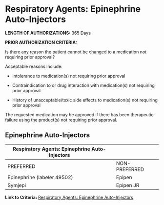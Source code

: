 # Respiratory Agents: Epinephrine Auto-Injectors

**LENGTH OF AUTHORIZATIONS:** 365 Days

**PRIOR AUTHORIZATION CRITERIA:**

Is there any reason the patient cannot be changed to a medication not requiring prior approval?

Acceptable reasons include:

- Intolerance to medication(s) not requiring prior approval

- Contraindication to or drug interaction with medication(s) not requiring prior approval

- History of unacceptable/toxic side effects to medication(s) not requiring prior approval

The requested medication may be approved if there has been therapeutic failure using the product(s) not requiring prior approval.

## Epinephrine Auto-Injectors

| Respiratory Agents: Epinephrine Auto-Injectors    |               |
|---------------------------------------------------|---------------|
| PREFERRED                                         | NON-PREFERRED |
| Epinephrine (labeler 49502)                       | Epipen        |
| Symjepi                                           | Epipen JR     |

**Link to Criteria:** [Respiratory Agents: Epinephrine Auto-Injectors](https://pharmacy.medicaid.ohio.gov/sites/default/files/20220415_UPDL_Criteria_FINAL_.pdf#page=89)
